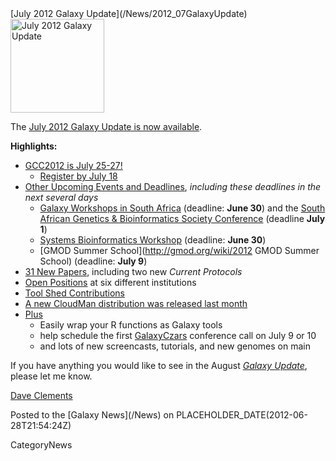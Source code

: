 <div class='newsItemHeader'>[July 2012 Galaxy Update](/News/2012_07GalaxyUpdate)</div>

<div class='right'><a href='/GalaxyUpdates/2012_07'><img src='/Images/Logos/GalaxyUpdate200.png' alt='July 2012 Galaxy Update' width=150 /></a></div>

The [July 2012 Galaxy Update is now available](/GalaxyUpdates/2012_07). 

**Highlights:**

* [GCC2012 is July 25-27!](/GalaxyUpdates/2012_07#gcc2012-is-july-25-27)
  * [Register by July 18](/Events/GCC2012/Register)
* [Other Upcoming Events and Deadlines](/GalaxyUpdates/2012_07#upcoming-events-and-deadlines), *including these deadlines in the next several days*
  * [Galaxy Workshops in South Africa](/News/GalaxyWorkshopsInSouthAfrica) (deadline: **June 30**) and the [South African Genetics & Bioinformatics Society Conference](http://genetics.cmc-uct.co.za/) (deadline **July 1**)
  * [Systems Bioinformatics Workshop](http://gaggle.systemsbiology.net/workshop2012/) (deadline: **June 30**)
  * [GMOD Summer School](http://gmod.org/wiki/2012 GMOD Summer School) (deadline: **July 9**)
* [31 New Papers](/GalaxyUpdates/2012_07#new-papers), including two new *Current Protocols*
* [Open Positions](/GalaxyUpdates/2012_07#whos-hiring) at six different institutions
* [Tool Shed Contributions](/GalaxyUpdates/2012_07#tool-shed-contributions)
* [A new CloudMan distribution was released last month](/GalaxyUpdates/2012_07#new-distributions)
* [Plus](/GalaxyUpdates/2012_07#other-news)
  * Easily wrap your R functions as Galaxy tools
  * help schedule the first [GalaxyCzars](/Community/GalaxyCzars) conference call on July 9 or 10
  * and lots of new screencasts, tutorials, and new genomes on main 

If you have anything you would like to see in the August *[Galaxy Update](/GalaxyUpdates)*, please let me know.

[Dave Clements](/DaveClements)

<div class='newsItemFooter'>Posted to the [Galaxy News](/News) on PLACEHOLDER_DATE(2012-06-28T21:54:24Z)</div>

CategoryNews
